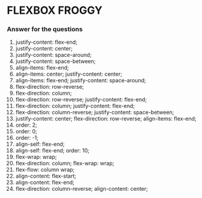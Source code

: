 # FLEXBOX FROGGY

### Answer for the questions

1. justify-content: flex-end;
2. justify-content: center;
3. justify-content: space-around;
4. justify-content: space-between;
5. align-items: flex-end;
6. align-items: center; justify-content: center;
7. align-items: flex-end; justify-content: space-around;
8. flex-direction: row-reverse;
9. flex-direction: column;
10. flex-direction: row-reverse; justify-content: flex-end;
11. flex-direction: column; justify-content: flex-end;
12. flex-direction: column-reverse; justify-content: space-between;
13. justify-content: center; flex-direction: row-reverse; align-items: flex-end;
14. order: 2;
15. order: 0;
16. order: -1;
17. align-self: flex-end;
18. align-self: flex-end; order: 10;
19. flex-wrap: wrap;
20. flex-direction: column; flex-wrap: wrap;
21. flex-flow: column wrap;
22. align-content: flex-start;
23. align-content: flex-end;
24. flex-direction: column-reverse; align-content: center;